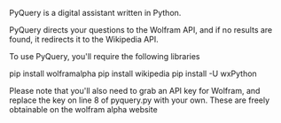 PyQuery is a digital assistant written in Python.

PyQuery directs your questions to the Wolfram API, and if no results are found, it redirects it to the Wikipedia API.

To use PyQuery, you'll require the following libraries

pip install wolframalpha
pip install wikipedia
pip install -U wxPython

Please note that you'll also need to grab an API key for Wolfram, and replace the key on line 8 of pyquery.py with your own. These are freely obtainable on the wolfram alpha website
